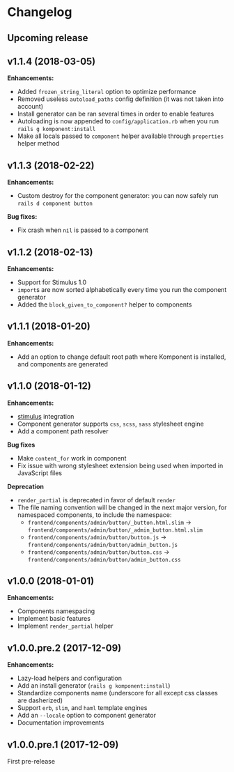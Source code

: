 # Changelog

## Upcoming release

## v1.1.4 (2018-03-05)

**Enhancements:**

- Added `frozen_string_literal` option to optimize performance
- Removed useless `autoload_paths` config definition (it was not taken into account)
- Install generator can be ran several times in order to enable features
- Autoloading is now appended to `config/application.rb` when you run `rails g komponent:install`
- Make all locals passed to `component` helper available through `properties` helper method

## v1.1.3 (2018-02-22)

**Enhancements:**
- Custom destroy for the component generator: you can now safely run `rails d component button`

**Bug fixes:**
- Fix crash when `nil` is passed to a component

## v1.1.2 (2018-02-13)

**Enhancements:**
- Support for Stimulus 1.0
- `import`s are now sorted alphabetically every time you run the component generator
- Added the `block_given_to_component?` helper to components

## v1.1.1 (2018-01-20)

**Enhancements:**
- Add an option to change default root path where Komponent is installed, and components are generated

## v1.1.0 (2018-01-12)

**Enhancements:**
- [stimulus](https://github.com/stimulusjs/stimulus) integration
- Component generator supports `css`, `scss`, `sass` stylesheet engine
- Add a component path resolver

**Bug fixes**
- Make `content_for` work in component
- Fix issue with wrong stylesheet extension being used when
imported in JavaScript files

**Deprecation**
- `render_partial` is deprecated in favor of default `render`
- The file naming convention will be changed in the next major version, for namespaced components, to include the namespace:
  - `frontend/components/admin/button/_button.html.slim` -> `frontend/components/admin/button/_admin_button.html.slim`
  - `frontend/components/admin/button/button.js` -> `frontend/components/admin/button/admin_button.js`
  - `frontend/components/admin/button/button.css` -> `frontend/components/admin/button/admin_button.css`

## v1.0.0 (2018-01-01)

**Enhancements:**
- Components namespacing
- Implement basic features
- Implement `render_partial` helper

## v1.0.0.pre.2 (2017-12-09)

**Enhancements:**
- Lazy-load helpers and configuration
- Add an install generator (`rails g komponent:install`)
- Standardize components name (underscore for all except css classes are dasherized)
- Support `erb`, `slim`, and `haml` template engines
- Add an `--locale` option to component generator
- Documentation improvements

## v1.0.0.pre.1 (2017-12-09)

First pre-release
